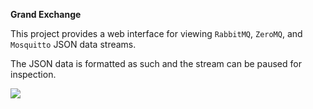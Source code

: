 **Grand Exchange**

This project provides a web interface for viewing `RabbitMQ`, `ZeroMQ`, and `Mosquitto` JSON data streams.

The JSON data is formatted as such and the stream can be paused for inspection.

![](https://drive.google.com/uc?export=download&id=1otCY4gPZqUqc1Kx82Ir6pT3M2ZyCIZNt)
